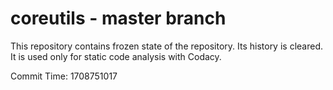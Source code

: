 # coreutils - master branch

This repository contains frozen state of the repository.
Its history is cleared. It is used only for static code
analysis with Codacy.

Commit Time: 1708751017